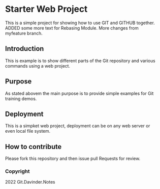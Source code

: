 # Starter Web Project

This is a simple project for showing
how to use GIT and GITHUB together.
ADDED some more text for Rebasing Module.
More changes from myfeature branch.

## Introduction

This is example is to show different parts
of the Git repository and various commands
using a web project.

## Purpose

As stated abovem the main purpose is to
provide simple examples for Git training
demos.

## Deployment

This is a simpket web project, deployment
can be on any web server or even local file system.

## How to contribute

Please fork this repository  and then issue pull Requests for review.

### Copyright

2022 Git.Davinder.Notes